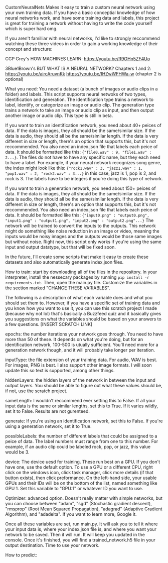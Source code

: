 CustomNeuralNets Makes it easy to train a custom neural network using your own training data.
If you have a basic conceptial knowledge of how neural networks work, and have some training data and labels, this project is great for training a network without having to write the code yourself which is super hard omg.

If you aren't familliar with neural networks, I'd like to strongly reccommend watching these three videos in order to gain a working knowledge of their concept and structure:

CGP Grey's HOW MACHINES LEARN: https://youtu.be/R9OHn5ZF4Uo

3Blue1Brown's BUT WHAT IS A NEURAL NETWORK? Chapters 1 and 2: https://youtu.be/aircAruvnKk https://youtu.be/IHZwWFHWa-w (chapter 2 is optional)

What you need: You need a dataset (a bunch of images or audio clips in a folder) and labels. This script supports neural netwoks of two types, identification and generation. The identification type trains a network to label, identify, or categorize an image or audio clip. The generation type trains a network to take an image or audio clip as input, and then output another image or audio clip. This type is still in beta. 

If you want to train an identification network, you need about 40+ peices of data. If the data is images, they all should be the same/similar size. If the data is audio, they should all be the same/similar length. If the data is very different in size or length, there's an option that supports this, but it's not reccommended. You also need an index.json file that labels each peice of data. It should be formatted like this: `{"file0.wav" : 9, "file1.wav" : 2...}`. The files do not have to have any specific name, but they each need to have a label. For example, if your neural network recognizes song genre, the index might look like this: `{"rock1.wav" : 3, "jazz1.wav" : 1, "pop1.wav" : 2, "rock2.wav" : 3...}` in this case, jazz is 1, pop is 2, and rock is 3. The labels have to be integers if you're doing this type of network.

If you want to train a generation network, you need about 150+ peices of data. If the data is images, they all should be the same/similar size. If the data is audio, they should all be the same/similar length. If the data is very different in size or length, there's an option that supports this, but it's not reccommended. You also need an index.json file that labels each peice of data. It should be formatted like this: `{"input0.png" : "output0.png", "input1.png" : "output1.png", "input2.png" : "output2.png"...}` The network will be trained to convert the inputs to the outputs. This network might do something like noise reduction in an image or video, meaning the inputs would be noisy images and the outputs would be those same images but without noise. Right now, this script only works if you're using the same input and output datatype, but that will be fixed soon.

In the future, I'll create some scripts that make it easy to create these datasets and also automatically generate index.json files.

How to train: start by downloading all of the files in the repository. In your interpreter, install the nessecary packages by running 
`pip install -r requirements.txt`. Then, open the main.py file. Customize the variables in the section marked "CHANGE THESE VARIABLES". 

The following is a description of what each variable does and what you should set them to. However, if you have a specific set of training data and you know how you want to use it, you can use this scratch project I made (because why not lol) that's basically a Buzzfeed quiz and it basically gives you suggestions on what the variables should be based on your answers to a few questions.
[INSERT SCRATCH LINK]

epochs: the number iterations your network goes through. You need to have more than 50 of these. It depends on what you're doing, but for an identification network, 100-500 is utually sufficient. You'll need more for a generation network though, and it will probably take longer per iteration.

inputType: the file extension of your training data. For audio, WAV is best. For images, PNG is best. I also support other image formats. I will soon update this so text is supported, among other things.

hiddenLayers: the hidden layers of the network in between the input and output layers. You should be able to figure out what these values should be, if not, use the scratch project.

sameLength: I wouldn't reccommend ever setting this to False. If all your input data is the same or similar lengths, set this to True. If it varies wildly, set it to False. Results are not gurenteed.

generate: If you're using an identification network, set this to False. If you're using a generation network, set it to True.

possibleLabels: the number of different labels that could be assigned to a peice of data. The label numbers must range from one to this number. For example, if an audio clip could be labeled rock, pop, or jazz, this value would be 3.

device: The device uesd for training. These run best on a GPU. If you don't have one, use the default option. To use a GPU or a different CPU, right click on the windows icon, click task manager, click more details (if that button exists), then click preformance. On the left-hand side, your usable GPUs and their IDs will be on the bottom of the list, named something like GPU 1. Set this variable to "GPU:1" or whatever ID you want to use.

Optimizer: advanced option. Doesn't really matter with simple networks, but you can choose between "adam", "sgd" (Stochastic gradient descent), "rmsprop" (Root Mean Squared Propagation), "adagrad" (Adaptive Gradient Algorithm), and "adadelta". If you want to learn more, Google it.

Once all these variables are set, run main.py. It will ask you to tell it where your input data is, where your index.json file is, and where you want your network to be saved. Then it will run. It will keep you updated in the console. Once it's finished, you will find a trained_network.h5 file in your output destination. Time to use your network. 

How to predict: 
